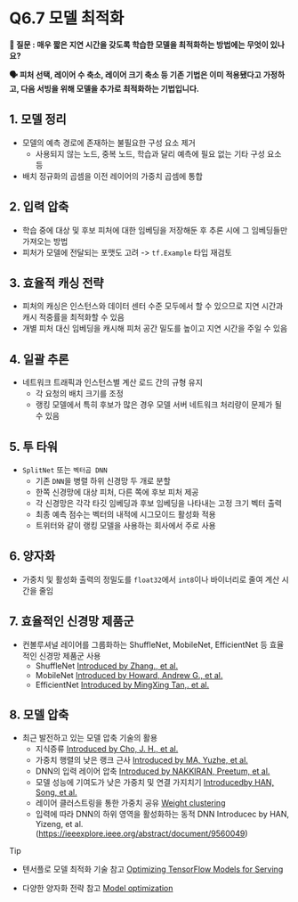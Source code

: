 # Q6.7 모델 최적화

**🙋 질문 : 매우 짧은 지연 시간을 갖도록 학습한 모델을 최적화하는 방법에는 무엇이 있나요?**

**🗣️ 피처 선택, 레이어 수 축소, 레이어 크기 축소 등 기존 기법은 이미 적용됐다고 가정하고, 다음 서빙을 위해 모델을 추가로 최적화하는 기법입니다.**

## 1. 모델 정리

- 모델의 예측 경로에 존재하는 불필요한 구성 요소 제거
  - 사용되지 않는 노드, 중복 노드, 학습과 달리 예측에 필요 없는 기타 구성 요소 등
- 배치 정규화의 곱셈을 이전 레이어의 가중치 곱셈에 통합

## 2. 입력 압축

- 학습 중에 대상 및 후보 피처에 대한 임베딩을 저장해둔 후 추론 시에 그 임베딩들만 가져오는 방법
- 피처가 모델에 전달되는 포맷도 고려 -> `tf.Example` 타입 재검토

## 3. 효율적 캐싱 전략

- 피처의 캐싱은 인스턴스와 데이터 센터 수준 모두에서 할 수 있으므로 지연 시간과 캐시 적중률을 최적화할 수 있음
- 개별 피처 대신 임베딩을 캐시해 피처 공간 밀도를 높이고 지연 시간을 주일 수 있음

## 4. 일괄 추론

- 네트워크 트래픽과 인스턴스별 계산 로드 간의 규형 유지
  - 각 요청의 배치 크기를 조정
  - 랭킹 모델에서 특히 후보가 많은 경우 모델 서버 네트워크 처리량이 문제가 될 수 있음

## 5. 투 타워

- `SplitNet` 또는 `벡터곱 DNN`
  - 기존 `DNN`을 병렬 하위 신경망 두 개로 분할
  - 한쪽 신경망에 대상 피처, 다른 쪽에 후보 피처 제공
  - 각 신경망은 각각 타깃 임베딩과 후보 임베딩을 나타내는 고정 크기 벡터 출력
  - 최종 예측 점수는 벡터의 내적에 시그모이드 활성화 적용
  - 트위터와 같이 랭킹 모델을 사용하는 회사에서 주로 사용

## 6. 양자화

- 가중치 및 활성화 출력의 정밀도를 `float32`에서 `int8`이나 바이너리로 줄여 계산 시간을 줄임

## 7. 효율적인 신경망 제품군

- 컨볼루셔널 레이어를 그룹화하는 ShuffleNet, MobileNet, EfficientNet 등 효율적인 신경망 제품군 사용
  - ShuffleNet [Introduced by Zhang., et al.](https://paperswithcode.com/method/shufflenet)
  - MobileNet [Introduced by Howard, Andrew G., et al.](https://paperswithcode.com/paper/mobilenets-efficient-convolutional-neural)
  - EfficientNet [Introduced by MingXing Tan,. et al.](https://paperswithcode.com/paper/efficientnet-rethinking-model-scaling-for)

## 8. 모델 압축

- 최근 발전하고 있는 모델 압축 기술의 활용
  - 지식증류 [Introduced by Cho, J. H., et al.](https://arxiv.org/abs/1910.01348)
  - 가중치 행렬의 낮은 랭크 근사 [Introduced by MA, Yuzhe, et al.](https://ieeexplore.ieee.org/abstract/document/8995407)
  - DNN의 입력 레이어 압축 [Introduced by NAKKIRAN, Preetum, et al.](https://www.isca-archive.org/interspeech_2015/nakkiran15_interspeech.pdf)
  - 모델 성능에 기여도가 낮은 가중치 및 연결 가지치기 [Introducedby HAN, Song, et al.](https://proceedings.neurips.cc/paper/2015/hash/ae0eb3eed39d2bcef4622b2499a05fe6-Abstract.html)
  - 레이어 클러스트링을 통한 가중치 공유 [Weight clustering](https://www.tensorflow.org/model_optimization/guide/clustering)
  - 입력에 따라 DNN의 하위 영역을 활성화하는 동적 DNN Introducec by HAN, Yizeng, et al.(https://ieeexplore.ieee.org/abstract/document/9560049)

> [!Tip]
>
> - 텐서플로 모델 최적화 기술 참고 [Optimizing TensorFlow Models for Serving](https://medium.com/google-cloud/optimizing-tensorflow-models-for-serving-959080e9ddbf)
>
> - 다양한 양자화 전략 참고 [Model optimization](https://www.tensorflow.org/lite/performance/model_optimization#quantization)

